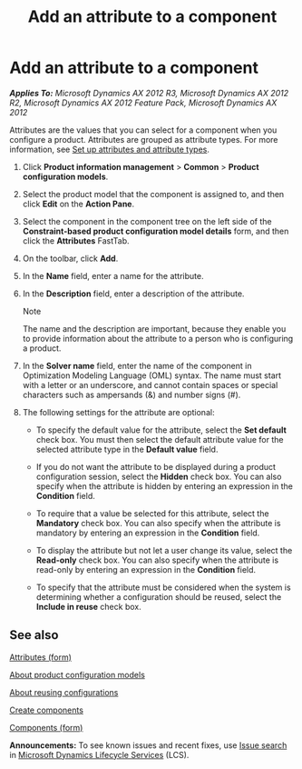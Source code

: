 ﻿---
title: Add an attribute to a component
TOCTitle: Add an attribute to a component
ms:assetid: d3f0819a-9c58-464a-a936-a71725552457
ms:mtpsurl: https://technet.microsoft.com/en-us/library/Hh597254(v=AX.60)
ms:contentKeyID: 39519332
ms.date: 04/18/2014
mtps_version: v=AX.60
---

# Add an attribute to a component 


_**Applies To:** Microsoft Dynamics AX 2012 R3, Microsoft Dynamics AX 2012 R2, Microsoft Dynamics AX 2012 Feature Pack, Microsoft Dynamics AX 2012_

Attributes are the values that you can select for a component when you configure a product. Attributes are grouped as attribute types. For more information, see [Set up attributes and attribute types](set-up-attributes-and-attribute-types.md).

1.  Click **Product information management** \> **Common** \> **Product configuration models**.

2.  Select the product model that the component is assigned to, and then click **Edit** on the **Action Pane**.

3.  Select the component in the component tree on the left side of the **Constraint-based product configuration model details** form, and then click the **Attributes** FastTab.

4.  On the toolbar, click **Add**.

5.  In the **Name** field, enter a name for the attribute.

6.  In the **Description** field, enter a description of the attribute.
    

    > [!NOTE]
    > <P>The name and the description are important, because they enable you to provide information about the attribute to a person who is configuring a product.</P>



7.  In the **Solver name** field, enter the name of the component in Optimization Modeling Language (OML) syntax. The name must start with a letter or an underscore, and cannot contain spaces or special characters such as ampersands (&) and number signs (\#).

8.  The following settings for the attribute are optional:
    
      - To specify the default value for the attribute, select the **Set default** check box. You must then select the default attribute value for the selected attribute type in the **Default value** field.
    
      - If you do not want the attribute to be displayed during a product configuration session, select the **Hidden** check box. You can also specify when the attribute is hidden by entering an expression in the **Condition** field.
    
      - To require that a value be selected for this attribute, select the **Mandatory** check box. You can also specify when the attribute is mandatory by entering an expression in the **Condition** field.
    
      - To display the attribute but not let a user change its value, select the **Read-only** check box. You can also specify when the attribute is read-only by entering an expression in the **Condition** field.
    
      - To specify that the attribute must be considered when the system is determining whether a configuration should be reused, select the **Include in reuse** check box.

## See also

[Attributes (form)](https://technet.microsoft.com/en-us/library/hh242817\(v=ax.60\))

[About product configuration models](about-product-configuration-models.md)

[About reusing configurations](about-reusing-configurations.md)

[Create components](create-components.md)

[Components (form)](https://technet.microsoft.com/en-us/library/hh227490\(v=ax.60\))

  
**Announcements:** To see known issues and recent fixes, use [Issue search](http://go.microsoft.com/fwlink/?linkid=389258) in [Microsoft Dynamics Lifecycle Services](http://go.microsoft.com/fwlink/?linkid=306505) (LCS).

